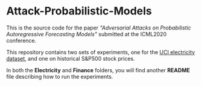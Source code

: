 # Attack-Probabilistic-Models

This is the source code for the paper *"Adversarial Attacks on Probabilistic Autoregressive Forecasting Models"* 
submitted at the ICML2020 conference. 

This repository contains two sets of experiments, one for the 
[UCI electricity dataset](https://archive.ics.uci.edu/ml/datasets/ElectricityLoadDiagrams20112014#),
and one on historical S&P500 stock prices. 

In both the **Electricity** and **Finance** folders, 
you will find another **README** file describing how to run the experiments.
